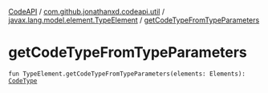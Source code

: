 [CodeAPI](../../index.md) / [com.github.jonathanxd.codeapi.util](../index.md) / [javax.lang.model.element.TypeElement](index.md) / [getCodeTypeFromTypeParameters](.)

# getCodeTypeFromTypeParameters

`fun TypeElement.getCodeTypeFromTypeParameters(elements: Elements): `[`CodeType`](../../com.github.jonathanxd.codeapi.type/-code-type/index.md)